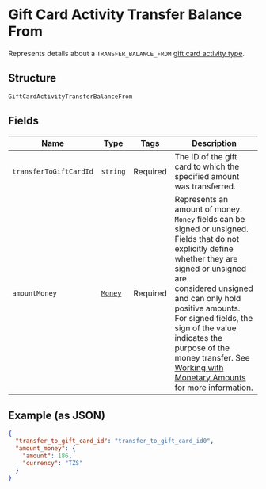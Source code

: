 
# Gift Card Activity Transfer Balance From

Represents details about a `TRANSFER_BALANCE_FROM` [gift card activity type](../models/gift-card-activity-type.md).

## Structure

`GiftCardActivityTransferBalanceFrom`

## Fields

| Name | Type | Tags | Description |
|  --- | --- | --- | --- |
| `transferToGiftCardId` | `string` | Required | The ID of the gift card to which the specified amount was transferred. |
| `amountMoney` | [`Money`](../models/money.md) | Required | Represents an amount of money. `Money` fields can be signed or unsigned.<br/>Fields that do not explicitly define whether they are signed or unsigned are<br/>considered unsigned and can only hold positive amounts. For signed fields, the<br/>sign of the value indicates the purpose of the money transfer. See<br/>[Working with Monetary Amounts](https://developer.squareup.com/docs/build-basics/working-with-monetary-amounts)<br/>for more information. |

## Example (as JSON)

```json
{
  "transfer_to_gift_card_id": "transfer_to_gift_card_id0",
  "amount_money": {
    "amount": 186,
    "currency": "TZS"
  }
}
```

